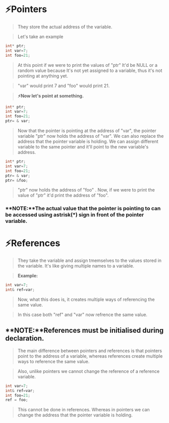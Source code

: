 # ⚡Pointers
> They store the actual address of the variable.

> Let's take an example
```c++
int* ptr;
int var=7;
int foo=21;
```
> At this point if we were to print the values of "ptr" It'd be NULL or a random value because It's not yet assigned to a variable, thus it's not pointing at anything yet.

> "var" would print 7 and "foo" would print 21.

> **⚡Now let's point at something.**
```c++
int* ptr;
int var=7;
int foo=21;
ptr= & var;
```
> Now that the pointer is pointing at the address of "var", the pointer variable "ptr" now holds the address of "var".
> We can also replace the address that the pointer variable is holding.
> We can assign different variable to the same pointer and it'll point to the new variable's address.

```c++
int* ptr;
int var=7;
int foo=21;
ptr= & var;
ptr= &foo;
```
> "ptr" now holds the address of "foo" .
> Now, if we were to print the value of "ptr" it'd print the address of "foo".
### **NOTE:**The actual value that the pointer is pointing to can be accessed using astrisk(*) sign in front of the pointer variable.




# ⚡References
> They take the variable and assign tmemselves to the values stored in the variable.
> It's like giving multiple names to a variable.

> **Example:**
```c++
int var=7;
int& ref=var;
```
> Now, what this does is, it creates multiple ways of referencing the same value.

> In this case both "ref" and "var" now refrence the same value. 

## **NOTE:**References must be initialised during declaration.


> The main difference between pointers and references is that pointers point to the address of a variable, whereas references create multiple ways to reference the same value. 

> Also, unlike pointers we cannot change the reference of a reference variable.
```c++
int var=7;
int& ref=var;
int foo=21;
ref = foo;
```

> This cannot be done in references. Whereas in pointers we can change the address that the pointer variable is holding.

